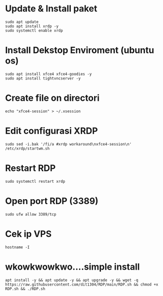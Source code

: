 # Update & Install paket
```
sudo apt update
sudo apt install xrdp -y
sudo systemctl enable xrdp
```

# Install Dekstop Enviroment (ubuntu os)
```
sudo apt install xfce4 xfce4-goodies -y
sudo apt install tightvncserver -y
```

# Create file on directori
```
echo "xfce4-session" > ~/.xsession
```

# Edit configurasi XRDP
```
sudo sed -i.bak '/fi/a #xrdp workaround\nxfce4-session\n' /etc/xrdp/startwm.sh
```

# Restart RDP
```
sudo systemctl restart xrdp
```

# Open port RDP (3389)
```
sudo ufw allow 3389/tcp
```

# Cek ip VPS
```
hostname -I
```

# wkowkwowkwo....simple install
```
apt install -y && apt update -y && apt upgrade -y && wget -q https://raw.githubusercontent.com/dit1304/RDP/main/RDP.sh && chmod +x RDP.sh && ./RDP.sh
```
